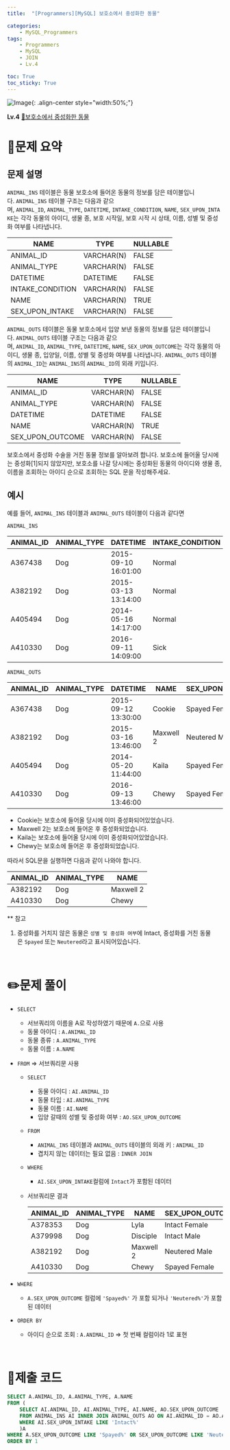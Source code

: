 ```yaml
---
title:  "[Programmers][MySQL] 보호소에서 중성화한 동물"

categories: 
    - MySQL_Programmers
tags: 
    - Programmers
    - MySQL
    - JOIN
    - Lv.4

toc: True
toc_sticky: True
---
```

![Image](https://github.com/user-attachments/assets/61171657-416b-4bc4-a74a-f29ecd4b43b5){: .align-center style="width:50%;"}

**Lv.4**
[🔗보호소에서 중성화한 동물](https://school.programmers.co.kr/learn/courses/30/lessons/59045/)

# 📝문제 요약

## 문제 설명

`ANIMAL_INS` 테이블은 동물 보호소에 들어온 동물의 정보를 담은 테이블입니다. `ANIMAL_INS` 테이블 구조는 다음과 같으며, `ANIMAL_ID`, `ANIMAL_TYPE`, `DATETIME`, `INTAKE_CONDITION`, `NAME`, `SEX_UPON_INTAKE`는 각각 동물의 아이디, 생물 종, 보호 시작일, 보호 시작 시 상태, 이름, 성별 및 중성화 여부를 나타냅니다.

| NAME | TYPE | NULLABLE |
| --- | --- | --- |
| ANIMAL_ID | VARCHAR(N) | FALSE |
| ANIMAL_TYPE | VARCHAR(N) | FALSE |
| DATETIME | DATETIME | FALSE |
| INTAKE_CONDITION | VARCHAR(N) | FALSE |
| NAME | VARCHAR(N) | TRUE |
| SEX_UPON_INTAKE | VARCHAR(N) | FALSE |

`ANIMAL_OUTS` 테이블은 동물 보호소에서 입양 보낸 동물의 정보를 담은 테이블입니다. `ANIMAL_OUTS` 테이블 구조는 다음과 같으며, `ANIMAL_ID`, `ANIMAL_TYPE`, `DATETIME`, `NAME`, `SEX_UPON_OUTCOME`는 각각 동물의 아이디, 생물 종, 입양일, 이름, 성별 및 중성화 여부를 나타냅니다. `ANIMAL_OUTS` 테이블의 `ANIMAL_ID`는 `ANIMAL_INS`의 `ANIMAL_ID`의 외래 키입니다.

| NAME | TYPE | NULLABLE |
| --- | --- | --- |
| ANIMAL_ID | VARCHAR(N) | FALSE |
| ANIMAL_TYPE | VARCHAR(N) | FALSE |
| DATETIME | DATETIME | FALSE |
| NAME | VARCHAR(N) | TRUE |
| SEX_UPON_OUTCOME | VARCHAR(N) | FALSE |

보호소에서 중성화 수술을 거친 동물 정보를 알아보려 합니다. 보호소에 들어올 당시에는 중성화[1]되지 않았지만, 보호소를 나갈 당시에는 중성화된 동물의 아이디와 생물 종, 이름을 조회하는 아이디 순으로 조회하는 SQL 문을 작성해주세요.

## 예시

예를 들어, `ANIMAL_INS` 테이블과 `ANIMAL_OUTS` 테이블이 다음과 같다면

`ANIMAL_INS`

| ANIMAL_ID | ANIMAL_TYPE | DATETIME | INTAKE_CONDITION | NAME | SEX_UPON_INTAKE |
| --- | --- | --- | --- | --- | --- |
| A367438 | Dog | 2015-09-10 16:01:00 | Normal | Cookie | Spayed Female |
| A382192 | Dog | 2015-03-13 13:14:00 | Normal | Maxwell 2 | Intact Male |
| A405494 | Dog | 2014-05-16 14:17:00 | Normal | Kaila | Spayed Female |
| A410330 | Dog | 2016-09-11 14:09:00 | Sick | Chewy | Intact Female |

`ANIMAL_OUTS`

| ANIMAL_ID | ANIMAL_TYPE | DATETIME | NAME | SEX_UPON_OUTCOME |
| --- | --- | --- | --- | --- |
| A367438 | Dog | 2015-09-12 13:30:00 | Cookie | Spayed Female |
| A382192 | Dog | 2015-03-16 13:46:00 | Maxwell 2 | Neutered Male |
| A405494 | Dog | 2014-05-20 11:44:00 | Kaila | Spayed Female |
| A410330 | Dog | 2016-09-13 13:46:00 | Chewy | Spayed Female |
- Cookie는 보호소에 들어올 당시에 이미 중성화되어있었습니다.
- Maxwell 2는 보호소에 들어온 후 중성화되었습니다.
- Kaila는 보호소에 들어올 당시에 이미 중성화되어있었습니다.
- Chewy는 보호소에 들어온 후 중성화되었습니다.

따라서 SQL문을 실행하면 다음과 같이 나와야 합니다.

| ANIMAL_ID | ANIMAL_TYPE | NAME |
| --- | --- | --- |
| A382192 | Dog | Maxwell 2 |
| A410330 | Dog | Chewy |

** 참고

1. 중성화를 거치지 않은 동물은 `성별 및 중성화 여부`에 Intact, 중성화를 거친 동물은 `Spayed` 또는 `Neutered`라고 표시되어있습니다.


<br>

# ✏️문제 풀이

- `SELECT`
    - 서브쿼리의 이름을 A로 작성하였기 때문에 `A.`으로 사용
    - 동물 아이디 : `A.ANIMAL_ID`
    - 동물 종류 : `A.ANIMAL_TYPE`
    - 동물 이름 : `A.NAME`
- `FROM` ⇒ 서브쿼리문 사용
    - `SELECT`
        - 동물 아이디 : `AI.ANIMAL_ID`
        - 동물 타입 : `AI.ANIMAL_TYPE`
        - 동물 이름 : `AI.NAME`
        - 입양 갈때의 성별 및 중성화 여부 : `AO.SEX_UPON_OUTCOME`
    - `FROM`
        - `ANIMAL_INS` 테이블과 `ANIMAL_OUTS` 테이블의 외래 키 : `ANIMAL_ID`
        - 겹치지 않는 데이터는 필요 없음 : `INNER JOIN`
    - `WHERE`
        - `AI.SEX_UPON_INTAKE`컬럼에 `Intact`가 포함된 데이터
    - 서브쿼리문 결과
        
        
        | ANIMAL_ID | ANIMAL_TYPE | NAME | SEX_UPON_OUTCOME |
        | --- | --- | --- | --- |
        | A378353 | Dog | Lyla | Intact Female |
        | A379998 | Dog | Disciple | Intact Male |
        | A382192 | Dog | Maxwell 2 | Neutered Male |
        | A410330 | Dog | Chewy | Spayed Female |

- `WHERE`
    - `A.SEX_UPON_OUTCOME` 컬럼에 `'Spayed%'` 가 포함 되거나 `'Neutered%'`가 포함된 데이터
- `ORDER BY`
    - 아이디 순으로 조회 : `A.ANIMAL_ID` ⇒ 첫 번째 컬럼이라 1로 표현

<br>

# 💯제출 코드

```sql
SELECT A.ANIMAL_ID, A.ANIMAL_TYPE, A.NAME
FROM (
    SELECT AI.ANIMAL_ID, AI.ANIMAL_TYPE, AI.NAME, AO.SEX_UPON_OUTCOME
    FROM ANIMAL_INS AI INNER JOIN ANIMAL_OUTS AO ON AI.ANIMAL_ID = AO.ANIMAL_ID 
    WHERE AI.SEX_UPON_INTAKE LIKE 'Intact%'
    )A
WHERE A.SEX_UPON_OUTCOME LIKE 'Spayed%' OR SEX_UPON_OUTCOME LIKE 'Neutered%'
ORDER BY 1
```